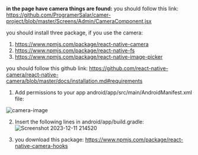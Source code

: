 **in the page have camera things are found:**
you should follow this link: https://github.com/ProgramerSalar/camer-project/blob/master/Screens/Admin/CameraComponent.jsx

you should install three package, if you use the camera:
1. https://www.npmjs.com/package/react-native-camera
2. https://www.npmjs.com/package/react-native-fs
3. https://www.npmjs.com/package/react-native-image-picker


you should follow this github link: 
https://github.com/react-native-camera/react-native-camera/blob/master/docs/installation.md#requirements

1. Add permissions to your app android/app/src/main/AndroidManifest.xml file:
   
![camera-image](https://github.com/ProgramerSalar/camer-project/assets/95423130/12f48b8e-2c65-4e6a-94d7-5f04644810d9)


2. Insert the following lines in android/app/build.gradle:
![Screenshot 2023-12-11 214520](https://github.com/ProgramerSalar/camer-project/assets/95423130/5020cf15-4b04-4612-8d41-129ca6858fff)






3. you download this package:
https://www.npmjs.com/package/react-native-camera-hooks
